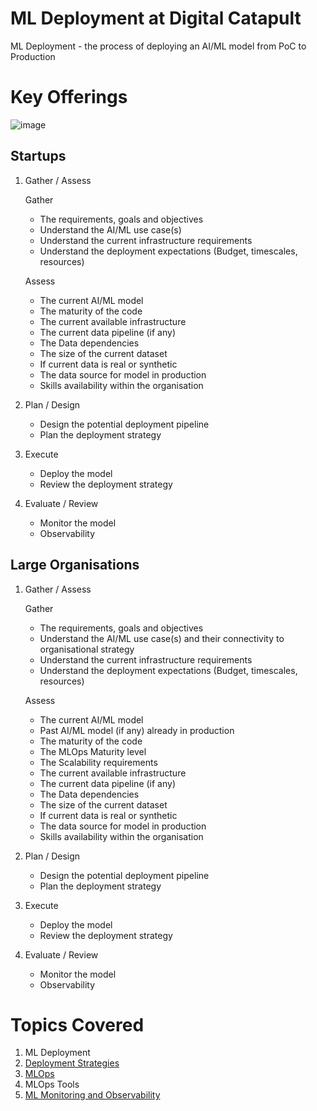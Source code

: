 # ML Deployment at Digital Catapult

ML Deployment - the process of deploying an AI/ML model from PoC to Production

# Key Offerings
![image](https://github.com/hema-dc/ML-Deployment/assets/93590728/39b27746-7cfb-41ca-9907-f5fe6789e753)


## Startups
1. Gather / Assess 

   Gather
      * The requirements, goals and objectives
      * Understand the AI/ML use case(s)
      * Understand the current infrastructure requirements
      * Understand the deployment expectations (Budget, timescales, resources)
   
   Assess
      * The current AI/ML model
      * The maturity of the code
      * The current available infrastructure
      * The current data pipeline (if any)
      * The Data dependencies
      * The size of the current dataset
      * If current data is real or synthetic
      * The data source for model in production
      * Skills availability within the organisation
3. Plan / Design
      * Design the potential deployment pipeline
      * Plan the deployment strategy
4. Execute
      * Deploy the model
      * Review the deployment strategy
5. Evaluate / Review
      * Monitor the model
      * Observability

## Large Organisations
1. Gather / Assess 

   Gather
      * The requirements, goals and objectives
      * Understand the AI/ML use case(s) and their connectivity to organisational strategy
      * Understand the current infrastructure requirements
      * Understand the deployment expectations (Budget, timescales, resources)
   
   Assess
      * The current AI/ML model
      * Past AI/ML model (if any) already in production
      * The maturity of the code
      * The MLOps Maturity level
      * The Scalability requirements
      * The current available infrastructure
      * The current data pipeline (if any)
      * The Data dependencies
      * The size of the current dataset
      * If current data is real or synthetic
      * The data source for model in production
      * Skills availability within the organisation
3. Plan / Design
      * Design the potential deployment pipeline
      * Plan the deployment strategy
4. Execute
      * Deploy the model
      * Review the deployment strategy
5. Evaluate / Review
      * Monitor the model
      * Observability

# Topics Covered
1. ML Deployment
2. [Deployment Strategies](https://github.com/hema-dc/ML-Deployment/blob/main/Offerings/Strategies.md)
3. [MLOps](https://github.com/hema-dc/ML-Deployment/blob/main/Offerings/MLOps.md) 
4. MLOps Tools
5. [ML Monitoring and Observability](https://github.com/hema-dc/ML-Deployment/blob/main/Offerings/Observability.md)



